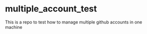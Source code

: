 # multiple_account_test

This is a repo to test how to manage multiple github accounts in one machine
